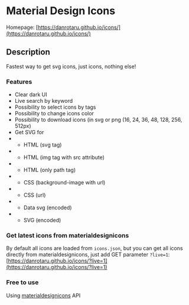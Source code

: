 # Material Design Icons
Homepage: [https://danrotaru.github.io/icons/](https://danrotaru.github.io/icons/)

## Description
Fastest way to get svg icons, just icons, nothing else!

### Features
- Clear dark UI
- Live search by keyword
- Possibility to select icons by tags
- Possibility to change icons color
- Possibility to download icons (in svg or png (16, 24, 36, 48, 128, 256, 512px)
- Get SVG for
- - HTML (svg tag)
- - HTML (img tag with src attribute)
- - HTML (only path tag)
- - CSS (background-image with url)
- - CSS (url)
- - Data svg (encoded)
- - SVG (encoded)

### Get latest icons from materialdesignicons
By default all icons are loaded from ``icons.json``, but you can get all icons directly from materialdesignicons, just add GET parameter ``?live=1``: [https://danrotaru.github.io/icons/?live=1](https://danrotaru.github.io/icons/?live=1)


### Free to use
Using [materialdesignicons](https://materialdesignicons.com/) API
